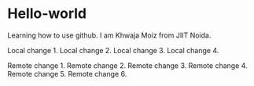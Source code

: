 # Hello-world
Learning how to use github.
I am Khwaja Moiz from JIIT Noida.

Local change 1.
Local change 2.
Local change 3.
Local change 4.

Remote change 1.
Remote change 2.
Remote change 3.
Remote change 4.
Remote change 5.
Remote change 6.
